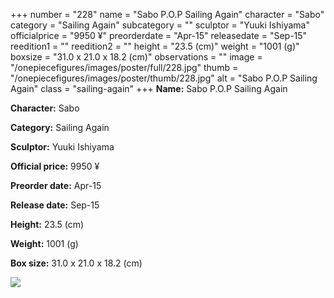 +++
number = "228"
name = "Sabo P.O.P Sailing Again"
character = "Sabo"
category = "Sailing Again"
subcategory = ""
sculptor = "Yuuki Ishiyama"
officialprice = "9950 ¥"
preorderdate = "Apr-15"
releasedate = "Sep-15"
reedition1 = ""
reedition2 = ""
height = "23.5 (cm)"
weight = "1001 (g)"
boxsize = "31.0 x 21.0 x 18.2 (cm)"
observations = ""
image = "/onepiecefigures/images/poster/full/228.jpg"
thumb = "/onepiecefigures/images/poster/thumb/228.jpg"
alt = "Sabo P.O.P Sailing Again"
class = "sailing-again"
+++
**Name:** Sabo P.O.P Sailing Again

**Character:** Sabo

**Category:** Sailing Again 

**Sculptor:** Yuuki Ishiyama

**Official price:** 9950 ¥

**Preorder date:** Apr-15

**Release date:** Sep-15

**Height:** 23.5 (cm)

**Weight:** 1001 (g)

**Box size:** 31.0 x 21.0 x 18.2 (cm)

<img src="/onepiecefigures/images/poster/thumb/228.jpg">